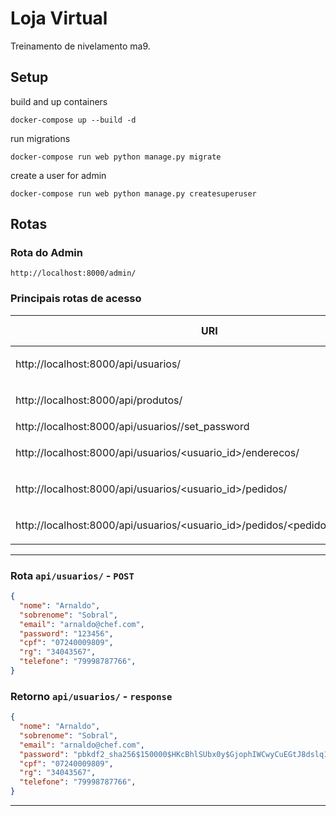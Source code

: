 # Loja Virtual
Treinamento de nivelamento ma9.

## Setup

build and up containers

```
docker-compose up --build -d
```

run migrations

```
docker-compose run web python manage.py migrate
```

create a user for admin

```
docker-compose run web python manage.py createsuperuser
```

## Rotas
### Rota do Admin
```http://localhost:8000/admin/```
### Principais rotas de acesso

| URI                                                                                | Tipos de Requisição           |
| ---------------------------------------------------------------------------------- | ----------------------------- |
| http://localhost:8000/api/usuarios/<id>                                            | `POST` `GET` `PATCH` `DELETE` |
| http://localhost:8000/api/produtos/<id>                                            | `POST` `GET` `PATCH` `DELETE` |
| http://localhost:8000/api/usuarios/<pk>/set_password                               | `POST`                        |
| http://localhost:8000/api/usuarios/<usuario_id>/enderecos/<id>                     | `POST` `GET` `PATCH` `DELETE` |
| http://localhost:8000/api/usuarios/<usuario_id>/pedidos/<id>                       | `POST` `GET` `PATCH` `DELETE` |
| http://localhost:8000/api/usuarios/<usuario_id>/pedidos/<pedido_id>/enderecos/<id> | `POST` `GET` `PATCH` `DELETE` |

<hr />

### Rota `api/usuarios/` - `POST`

```json
{
  "nome": "Arnaldo",
  "sobrenome": "Sobral",
  "email": "arnaldo@chef.com",
  "password": "123456",
  "cpf": "07240009809",
  "rg": "34043567",
  "telefone": "79998787766",
}
```

### Retorno `api/usuarios/` - `response`

```json
{
  "nome": "Arnaldo",
  "sobrenome": "Sobral",
  "email": "arnaldo@chef.com",
  "password": "pbkdf2_sha256$150000$HKcBhlSUbx0y$GjophIWCwyCuEGtJ8dslq1E03WHMtqsWjYuGfljj8Cs=",
  "cpf": "07240009809",
  "rg": "34043567",
  "telefone": "79998787766",
}
```
<hr />
